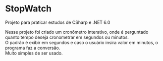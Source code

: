 # StopWatch
Projeto para praticar estudos de CSharp e .NET 6.0


Nesse projeto foi criado um cronômetro interativo, onde é perguntado quanto tempo deseja cronometrar em segundos ou minutos.<br>
O padrão é exibir em segundos e caso o usuário insira valor em minutos, o programa faz a conversão.<br>
Muito simples de ser usado.
